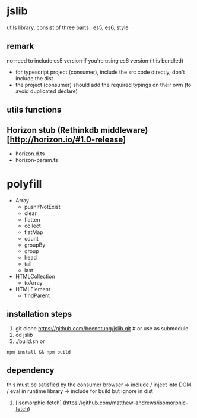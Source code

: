# jslib
utils library, consist of three parts : es5, es6, style

## remark
~~no need to include es5 version if you're using es6 version (it is bundled)~~
 - for typescript project (consumer), include the src code directly, don't include the dist
 - the project (consumer) should add the required typings on their own (to avoid duplicated declare)

## utils functions

## Horizon stub (Rethinkdb middleware) [http://horizon.io/#1.0-release]
- horizon.d.ts
- horizon-param.ts

# polyfill
 - Array
    - pushIfNotExist
    - clear
    - flatten
    - collect
    - flatMap
    - count
    - groupBy
    - group
    - head
    - tail
    - last
 - HTMLCollection
    - toArray
 - HTMLElement
    - findParent

## installation steps
1. git clone https://github.com/beenotung/jslib.git # or use as submodule
2. cd jslib
3. ./build.sh
or
```
npm install && npm build
```

## dependency
this must be satisfied by the consumer
browser => include / inject into DOM / eval in runtime
library => include for build but ignore in dist

1. [isomorphic-fetch] (https://github.com/matthew-andrews/isomorphic-fetch)
